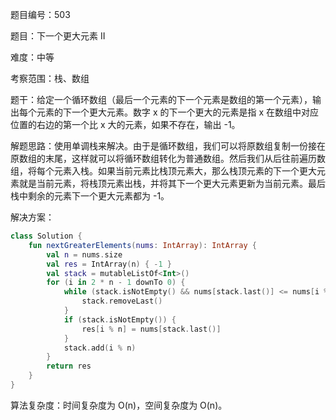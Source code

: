 题目编号：503

题目：下一个更大元素 II

难度：中等

考察范围：栈、数组

题干：给定一个循环数组（最后一个元素的下一个元素是数组的第一个元素），输出每个元素的下一个更大元素。数字 x 的下一个更大的元素是指 x 在数组中对应位置的右边的第一个比 x 大的元素，如果不存在，输出 -1。

解题思路：使用单调栈来解决。由于是循环数组，我们可以将原数组复制一份接在原数组的末尾，这样就可以将循环数组转化为普通数组。然后我们从后往前遍历数组，将每个元素入栈。如果当前元素比栈顶元素大，那么栈顶元素的下一个更大元素就是当前元素，将栈顶元素出栈，并将其下一个更大元素更新为当前元素。最后栈中剩余的元素下一个更大元素都为 -1。

解决方案：

```kotlin
class Solution {
    fun nextGreaterElements(nums: IntArray): IntArray {
        val n = nums.size
        val res = IntArray(n) { -1 }
        val stack = mutableListOf<Int>()
        for (i in 2 * n - 1 downTo 0) {
            while (stack.isNotEmpty() && nums[stack.last()] <= nums[i % n]) {
                stack.removeLast()
            }
            if (stack.isNotEmpty()) {
                res[i % n] = nums[stack.last()]
            }
            stack.add(i % n)
        }
        return res
    }
}
```

算法复杂度：时间复杂度为 O(n)，空间复杂度为 O(n)。